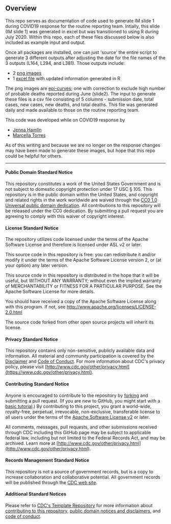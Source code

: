 ## Overview
This repo serves as documentation of code used to generate IM slide 1 during COVID19 response 
for the routine reporting team. Intially, this slide (IM slide 1) was generated in excel but 
was transitioned to using R during July 2020. Within this repo, each of these files discussed
below is also included as example input and output. 

Once all packages are installed, one can just 'source' the entire script to generate
3 different outputs after adjusting the date for the file names of the 3 outputs (L164, 
L294, and L381). 
Those outputs include: 

* 2 [png images](https://github.com/CDCgov/IMslide/tree/master/images) 
* 1 [excel file](https://github.com/CDCgov/IMslide/tree/master/updated.data) with updated information generated in R

The png images are [epi-curves](https://www.cdc.gov/foodsafety/outbreaks/investigating-outbreaks/epi-curves.html); one with correction to exclude high number of probable 
deaths reported during June (slide2). The input to generate these files is a csv file
consisting of 5 columns - submission date, total cases, new cases, new deaths, and total deaths.
This file was generated daily and made available to those on the routine reporting team. 

This code was developed while on COVID19 response by 

* [Jenna Hamlin](https://github.com/jennahamlin)
* [Marcella Torres](https://www.linkedin.com/in/marcela-torres24)

As of this writing and because we are no longer on the response changes may have been
made to generate these images, but hope that this repo could be helpful for others. 


--------------------------------------------------------------------------------------------
  
#### Public Domain Standard Notice
This repository constitutes a work of the United States Government and is not
subject to domestic copyright protection under 17 USC § 105. This repository is in
the public domain within the United States, and copyright and related rights in
the work worldwide are waived through the [CC0 1.0 Universal public domain dedication](https://creativecommons.org/publicdomain/zero/1.0/).
All contributions to this repository will be released under the CC0 dedication. By
submitting a pull request you are agreeing to comply with this waiver of
copyright interest.

#### License Standard Notice
The repository utilizes code licensed under the terms of the Apache Software
License and therefore is licensed under ASL v2 or later.

This source code in this repository is free: you can redistribute it and/or modify it under
the terms of the Apache Software License version 2, or (at your option) any
later version.

This source code in this repository is distributed in the hope that it will be useful, but WITHOUT ANY
WARRANTY; without even the implied warranty of MERCHANTABILITY or FITNESS FOR A
PARTICULAR PURPOSE. See the Apache Software License for more details.

You should have received a copy of the Apache Software License along with this
program. If not, see http://www.apache.org/licenses/LICENSE-2.0.html

The source code forked from other open source projects will inherit its license.

#### Privacy Standard Notice
This repository contains only non-sensitive, publicly available data and
information. All material and community participation is covered by the
[Disclaimer](https://github.com/CDCgov/template/blob/master/DISCLAIMER.md)
and [Code of Conduct](https://github.com/CDCgov/template/blob/master/code-of-conduct.md).
For more information about CDC's privacy policy, please visit [http://www.cdc.gov/other/privacy.html](https://www.cdc.gov/other/privacy.html).

#### Contributing Standard Notice
Anyone is encouraged to contribute to the repository by [forking](https://help.github.com/articles/fork-a-repo)
and submitting a pull request. (If you are new to GitHub, you might start with a
[basic tutorial](https://help.github.com/articles/set-up-git).) By contributing
to this project, you grant a world-wide, royalty-free, perpetual, irrevocable,
non-exclusive, transferable license to all users under the terms of the
[Apache Software License v2](http://www.apache.org/licenses/LICENSE-2.0.html) or
later.

All comments, messages, pull requests, and other submissions received through
CDC including this GitHub page may be subject to applicable federal law, including but not limited to the Federal Records Act, and may be archived. Learn more at [http://www.cdc.gov/other/privacy.html](http://www.cdc.gov/other/privacy.html).

#### Records Management Standard Notice
This repository is not a source of government records, but is a copy to increase
collaboration and collaborative potential. All government records will be
published through the [CDC web site](http://www.cdc.gov).

#### Additional Standard Notices
Please refer to [CDC's Template Repository](https://github.com/CDCgov/template)
for more information about [contributing to this repository](https://github.com/CDCgov/template/blob/master/CONTRIBUTING.md),
[public domain notices and disclaimers](https://github.com/CDCgov/template/blob/master/DISCLAIMER.md),
and [code of conduct](https://github.com/CDCgov/template/blob/master/code-of-conduct.md).
